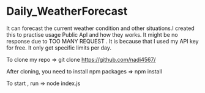 # Daily_WeatherForecast
It can forecast the current weather condition and other situations.I created this to practise usage Public ApI and how they works. 
It might be no response due to TOO MANY REQUEST . It is because that I used my API key for free. It only get specific limits per day.

To clone my repo => git clone https://github.com/nadi4567/

After cloning, you need to install npm packages => npm install 

To start , run => node index.js
